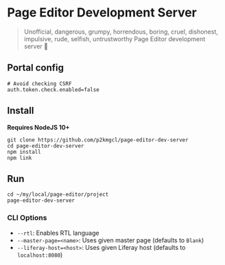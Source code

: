 # Page Editor Development Server

> Unofficial, dangerous, grumpy, horrendous, boring, cruel, dishonest, impulsive, rude, selfish, untrustworthy Page Editor development server 🦄

## Portal config

```
# Avoid checking CSRF
auth.token.check.enabled=false
```

## Install

__Requires NodeJS 10+__

```
git clone https://github.com/p2kmgcl/page-editor-dev-server
cd page-editor-dev-server
npm install
npm link
```

## Run

```
cd ~/my/local/page-editor/project
page-editor-dev-server
```

### CLI Options

- `--rtl`: Enables RTL language
- `--master-page=<name>`: Uses given master page (defaults to `Blank`)
- `--liferay-host=<host>`: Uses given Liferay host (defaults to `localhost:8080`)

[shame]: https://github.com/p2kmgcl/page-editor-dev-server/pull/10#issuecomment-638770818

